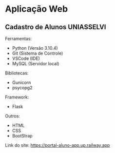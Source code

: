 # Aplicação Web

## Cadastro de Alunos UNIASSELVI

Ferramentas:
- Python (Versão 3.10.4)
- Git (Sistema de Controle)
- VSCode (IDE)
- MySQL (Servidor local)

Bibliotecas:
- Gunicorn
- psycopg2

Framework:
- Flask

Outros:
- HTML
- CSS
- BootStrap

Link do site: https://portal-aluno-app.up.railway.app